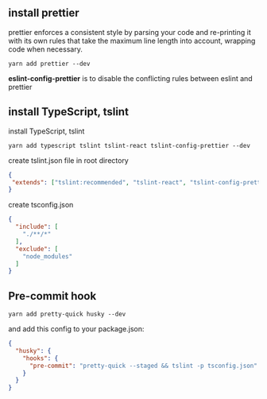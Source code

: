 ## install prettier

prettier enforces a consistent style by parsing your code and re-printing it with its own rules that take the maximum line length into account, wrapping code when necessary.

`yarn add prettier --dev`

**eslint-config-prettier** is to disable the conflicting rules between eslint and prettier

## install TypeScript, tslint

install TypeScript, tslint

`yarn add typescript tslint tslint-react tslint-config-prettier --dev`

create tslint.json file in root directory

```json
{
 "extends": ["tslint:recommended", "tslint-react", "tslint-config-prettier"]
}
```

create tsconfig.json
```json
{
  "include": [
    "./**/*"
  ],
  "exclude": [
    "node_modules"
  ]
}
```

## Pre-commit hook

`yarn add pretty-quick husky --dev`

and add this config to your package.json:

```json
{
  "husky": {
    "hooks": {
      "pre-commit": "pretty-quick --staged && tslint -p tsconfig.json"
    }
  }
}
```